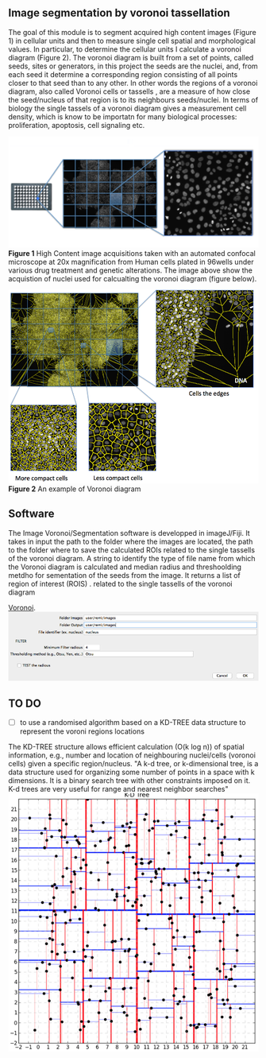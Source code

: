 ## Image segmentation by voronoi tassellation

The goal of this module is to segment  acquired  high content images (Figure 1) in cellular units and then to measure  single cell spatial and morphological values. In particular, to determine the cellular units I calculate a voronoi diagram (Figure 2).  The voronoi diagram is built from a set of points, called seeds, sites or generators, in this project the seeds are the nuclei, and, from each seed it determine a corresponding region consisting of all points closer to that seed than to any other. In other words the  regions of a voronoi diagram, also called Voronoi cells or tassells , are a measure of how close the seed/nucleus of that region is to its neighbours seeds/nuclei. In terms of biology the single tassels of a voronoi diagram gives a measurement cell density, which is know to be importatn for many biological processes: proliferation, apoptosis, cell signaling etc. 


![Screenshot](/IMG/HCI_example2.png)
**Figure 1**
High Content image acquisitions taken with an automated confocal microscope at 20x magnification from Human cells plated in 96wells under various drug treatment and genetic alterations. The image above show the acquistion of nuclei used for calcualting the voronoi diagram (figure below).


![Screenshot](/IMG/voronoi_5.png)
**Figure 2** An example of Voronoi diagram


## Software

The Image Voronoi/Segmentation software is developped in imageJ/Fiji. It takes in input the path to the folder where the images are located, the path to the folder where to save the calculated ROIs related to the single tassells of the voronoi diagram. A string to identify the type of file name from which the Voronoi diagram is calculated and median radius and threshoolding metdho for sementation  of the seeds from the image. It returns a list of region of interest (ROIS) . related to the single tassells of the voronoi diagram


[Voronoi](./Voronoi).
![UI](/IMG/voronoi_imagej_UI.png)

## TO DO
- [ ] to use a randomised algorithm based on a KD-TREE data structure to represent the voroni regions locations

The KD-TREE structure  allows efficient calculation (O(k log n)) of spatial information, e.g., number and location of neighbouring nuclei/cells (voronoi cells) given a specific region/nucleus. "A k-d tree, or k-dimensional tree, is a data structure used for organizing some number of points in a space with k dimensions. It is a binary search tree with other constraints imposed on it. K-d trees are very useful for range and nearest neighbor searches"
![kd-tree](/IMG/kd_tree.png)
